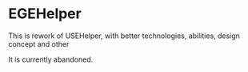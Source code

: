 # EGEHelper
This is rework of USEHelper, with better technologies, abilities, design concept and other

It is currently abandoned.

